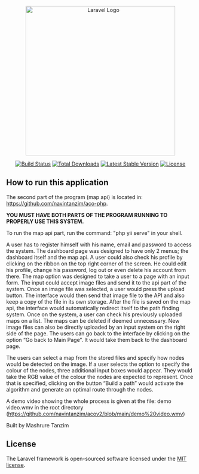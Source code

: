 <p align="center"><a href="https://laravel.com" target="_blank"><img src="https://raw.githubusercontent.com/laravel/art/master/logo-lockup/5%20SVG/2%20CMYK/1%20Full%20Color/laravel-logolockup-cmyk-red.svg" width="400" alt="Laravel Logo"></a></p>

<p align="center">
<a href="https://github.com/laravel/framework/actions"><img src="https://github.com/laravel/framework/workflows/tests/badge.svg" alt="Build Status"></a>
<a href="https://packagist.org/packages/laravel/framework"><img src="https://img.shields.io/packagist/dt/laravel/framework" alt="Total Downloads"></a>
<a href="https://packagist.org/packages/laravel/framework"><img src="https://img.shields.io/packagist/v/laravel/framework" alt="Latest Stable Version"></a>
<a href="https://packagist.org/packages/laravel/framework"><img src="https://img.shields.io/packagist/l/laravel/framework" alt="License"></a>
</p>

## How to run this application

The second part of the program (map api) is located in:  https://github.com/navintanzim/aco-php.

<b> YOU MUST HAVE BOTH PARTS OF THE PROGRAM RUNNING TO PROPERLY USE THIS SYSTEM.</b>

To run the map api part, run the command: "php yii serve" in your shell.

A user has to register himself with his name, email and password to access the system. The dashboard page was designed to have only 2 menus; the dashboard itself and the map api. A user could also check his profile by clicking on the ribbon on the top right corner of the screen. He could edit his profile, change his password, log out or even delete his account from there. The map option was designed to take a user to a page with an input form. The input could accept image files and send it to the api part of the system. Once an image file was selected, a user would press the upload button. The interface would then send that image file to the API and also keep a copy of the file in its own storage. After the file is saved on the map api, the interface would automatically redirect itself to the path finding system. Once on the system, a user can check his previously uploaded maps on a list. The maps can be deleted if deemed unnecessary. New image files can also be directly uploaded by an input system on the right side of the page. The users can go back to the interface by clicking on the option “Go back to Main Page”. It would take them back to the dashboard page.

The users can select a map from the stored files and specify how nodes would be detected on the image. If a user selects the option to specify the colour of the nodes, three additional input boxes would appear. They would take the RGB value of the colour the nodes are expected to represent. Once that is specified, clicking on the button “Build a path” would activate the algorithm and generate an optimal route through the nodes.

A demo video showing the whole process is given at the file: demo video.wmv in the root directory (https://github.com/navintanzim/acov2/blob/main/demo%20video.wmv)

Built by Mashrure Tanzim

## License

The Laravel framework is open-sourced software licensed under the [MIT license](https://opensource.org/licenses/MIT).
